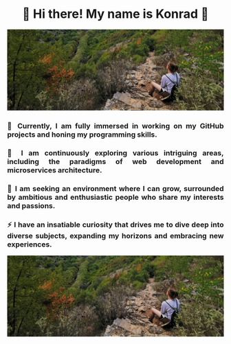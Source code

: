 <div align="center">

# 🙌 Hi there! My name is Konrad 🙌

<p align="center">
  <img src="./images1/p2.jpg" alt="Screenshot" style="width: 100%; max-height: 10%;">
</p>
</div>

<div align="justify">

### 🔭 Currently, I am fully immersed in working on my GitHub projects and honing my programming skills. 

### 🌱 I am continuously exploring various intriguing areas, including the paradigms of web development and microservices architecture. 

### 👯 I am seeking an environment where I can grow, surrounded by ambitious and enthusiastic people who share my interests and passions. 

### ⚡ I have an insatiable curiosity that drives me to dive deep into diverse subjects, expanding my horizons and embracing new experiences. 

</div>

<div align="center">

<p align="center">
  <img src="./images1/p2.jpg" alt="Screenshot" style="width: 100%; max-height: 10%;">
</p>
  
</div>
